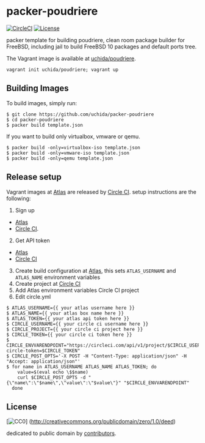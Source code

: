 # packer-poudriere

[![CircleCI](https://img.shields.io/circleci/project/uchida/packer-poudriere.svg)](https://circleci.com/gh/uchida/packer-poudriere)
[![License](https://img.shields.io/github/license/uchida/packer-poudriere.svg)](http://creativecommons.org/publicdomain/zero/1.0/deed)

packer template for building poudriere, clean room package builder for FreeBSD, 
including jail to build FreeBSD 10 packages and default ports tree.

The Vagrant image is available at [uchida/poudriere](https://atlas.hashicorp.com/uchida/boxes/poudriere).

```console
vagrant init uchida/poudriere; vagrant up
```

## Building Images

To build images, simply run:

```console
$ git clone https://github.com/uchida/packer-poudriere
$ cd packer-poudriere
$ packer build template.json
```

If you want to build only virtualbox, vmware or qemu.

```console
$ packer build -only=virtualbox-iso template.json
$ packer build -only=vmware-iso template.json
$ packer build -only=qemu template.json
```

## Release setup

Vagrant images at [Atlas](https://atlas.hashicorp.com) are released by [Circle CI](https://circleci.com/).
setup instructions are the following:

1. Sign up
  - [Atlas](https://atlas.hashicorp.com/account/new)
  - [Circle CI](https://circleci.com/signup).
2. Get API token
  - [Atlas](https://atlas.hashicorp.com/settings/tokens)
  - [Circle CI](https://circleci.com/account/api)
3. Create build configuration at [Atlas](https://atlas.hashicorp.com/tutorial/packer-vagrant),
   this sets `ATLAS_USERNAME` and `ATLAS_NAME` environment variables
4. Create project at [Circle CI](https://circleci.com/add-projects)
5. Add Atlas environment variables Circle CI project
6. Edit circle.yml

```console
$ ATLAS_USERNAME={{ your atlas username here }}
$ ATLAS_NAME={{ your atlas box name here }}
$ ATLAS_TOKEN={{ your atlas api token here }}
$ CIRCLE_USERNAME={{ your circle ci username here }}
$ CIRCLE_PROJECT={{ your circle ci project here }}
$ CIRCLE_TOKEN={{ your circle ci token here }}
$ CIRCLE_ENVVARENDPOINT="https://circleci.com/api/v1/project/$CIRCLE_USERNAME/$CIRCLE_PROJECT/envvar?circle-token=$CIRCLE_TOKEN"
$ CIRCLE_POST_OPTS='-X POST -H "Content-Type: application/json" -H "Accept: application/json"'
$ for name in ATLAS_USERNAME ATLAS_NAME ATLAS_TOKEN; do
    value=$(eval echo \$$name)
    curl $CIRCLE_POST_OPTS -d "{\"name\":\"$name\",\"value\":\"$value\"}" "$CIRCLE_ENVVARENDPOINT"
  done
```

## License

[![CC0](http://i.creativecommons.org/p/zero/1.0/88x31.png "CC0")]
(http://creativecommons.org/publicdomain/zero/1.0/deed)

dedicated to public domain by [contributors](https://github.com/uchida/packer-poudriere/graphs/contributors).

